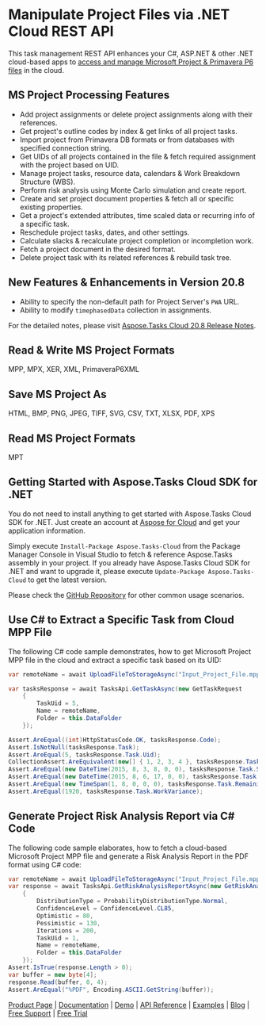# Manipulate Project Files via .NET Cloud REST API

This task management REST API enhances your C#, ASP.NET & other .NET cloud-based apps to [access and manage Microsoft Project & Primavera P6 files](https://products.aspose.cloud/tasks/net) in the cloud.

## MS Project Processing Features

- Add project assignments or delete project assignments along with their references.
- Get project's outline codes by index & get links of all project tasks.
- Import project from Primavera DB formats or from databases with specified connection string.
- Get UIDs of all projects contained in the file & fetch required assignment with the project based on UID.
- Manage project tasks, resource data, calendars & Work Breakdown Structure (WBS).
- Perform risk analysis using Monte Carlo simulation and create report.
- Create and set project document properties & fetch all or specific existing properties.
- Get a project's extended attributes, time scaled data or recurring info of a specific task.
- Reschedule project tasks, dates, and other settings.
- Calculate slacks & recalculate project completion or incompletion work.
- Fetch a project document in the desired format.
- Delete project task with its related references & rebuild task tree.

## New Features & Enhancements in Version 20.8

- Ability to specify the non-default path for Project Server's `PWA` URL.
- Ability to modify `timephasedData` collection in assignments.

For the detailed notes, please visit [Aspose.Tasks Cloud 20.8 Release Notes](https://docs.aspose.cloud/display/taskscloud/Aspose.Tasks+Cloud+20.8+Release+Notes).

## Read & Write MS Project Formats

MPP, MPX, XER, XML, PrimaveraP6XML

## Save MS Project As

HTML, BMP, PNG, JPEG, TIFF, SVG, CSV, TXT, XLSX, PDF, XPS

## Read MS Project Formats

MPT

## Getting Started with Aspose.Tasks Cloud SDK for .NET

You do not need to install anything to get started with Aspose.Tasks Cloud SDK for .NET. Just create an account at [Aspose for Cloud](https://dashboard.aspose.cloud/#/apps) and get your application information.

Simply execute `Install-Package Aspose.Tasks-Cloud` from the Package Manager Console in Visual Studio to fetch & reference Aspose.Tasks assembly in your project. If you already have Aspose.Tasks Cloud SDK for .NET and want to upgrade it, please execute `Update-Package Aspose.Tasks-Cloud` to get the latest version.

Please check the [GitHub Repository](https://github.com/aspose-tasks-cloud/aspose-tasks-cloud-dotnet) for other common usage scenarios.

## Use C# to Extract a Specific Task from Cloud MPP File

The following C# code sample demonstrates, how to get Microsoft Project MPP file in the cloud and extract a specific task based on its UID:

```csharp
var remoteName = await UploadFileToStorageAsync("Input_Project_File.mpp");

var tasksResponse = await TasksApi.GetTaskAsync(new GetTaskRequest
    {
        TaskUid = 5,
        Name = remoteName,
        Folder = this.DataFolder
    });

Assert.AreEqual((int)HttpStatusCode.OK, tasksResponse.Code);
Assert.IsNotNull(tasksResponse.Task);
Assert.AreEqual(5, tasksResponse.Task.Uid);
CollectionAssert.AreEquivalent(new[] { 1, 2, 3, 4 }, tasksResponse.Task.SubtasksUids);
Assert.AreEqual(new DateTime(2015, 8, 3, 8, 0, 0), tasksResponse.Task.Start);
Assert.AreEqual(new DateTime(2015, 8, 6, 17, 0, 0), tasksResponse.Task.Finish);
Assert.AreEqual(new TimeSpan(1, 8, 0, 0, 0), tasksResponse.Task.RemainingWork);
Assert.AreEqual(1920, tasksResponse.Task.WorkVariance);
```

## Generate Project Risk Analysis Report via C# Code

The following code sample elaborates, how to fetch a cloud-based Microsoft Project MPP file and generate a Risk Analysis Report in the PDF format using C# code:

```csharp
var remoteName = await UploadFileToStorageAsync("Input_Project_File.mpp");
var response = await TasksApi.GetRiskAnalysisReportAsync(new GetRiskAnalysisReportRequest()
    {
        DistributionType = ProbabilityDistributionType.Normal,
        ConfidenceLevel = ConfidenceLevel.CL85,
        Optimistic = 80,
        Pessimistic = 130,
        Iterations = 200,
        TaskUid = 1,
        Name = remoteName,
        Folder = this.DataFolder
    });
Assert.IsTrue(response.Length > 0);
var buffer = new byte[4];
response.Read(buffer, 0, 4);
Assert.AreEqual("%PDF", Encoding.ASCII.GetString(buffer));
```

[Product Page](https://products.aspose.cloud/tasks/net) | [Documentation](https://docs.aspose.cloud/display/taskscloud/Home) | [Demo](https://products.aspose.app/tasks/family) | [API Reference](https://apireference.aspose.cloud/tasks/) | [Examples](https://github.com/aspose-tasks-cloud/aspose-tasks-cloud-dotnet) | [Blog](https://blog.aspose.cloud/category/tasks/) | [Free Support](https://forum.aspose.cloud/c/tasks) | [Free Trial](https://dashboard.aspose.cloud/#/apps)
